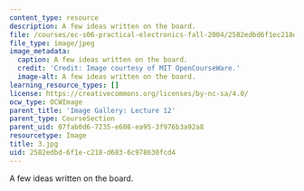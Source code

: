 ```yaml
---
content_type: resource
description: A few ideas written on the board.
file: /courses/ec-s06-practical-electronics-fall-2004/2582edbd6f1ec218d6836c978630fcd4_3.jpg
file_type: image/jpeg
image_metadata:
  caption: A few ideas written on the board.
  credit: 'Credit: Image courtesy of MIT OpenCourseWare.'
  image-alt: A few ideas written on the board.
learning_resource_types: []
license: https://creativecommons.org/licenses/by-nc-sa/4.0/
ocw_type: OCWImage
parent_title: 'Image Gallery: Lecture 12'
parent_type: CourseSection
parent_uid: 07fab0d6-7235-e608-ea95-3f976b3a92a8
resourcetype: Image
title: 3.jpg
uid: 2582edbd-6f1e-c218-d683-6c978630fcd4
---
```

A few ideas written on the board.